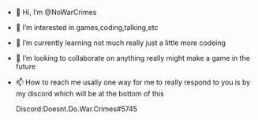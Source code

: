 - 👋 Hi, I’m @NoWarCrimes
- 👀 I’m interested in games,coding,talking,etc
- 🌱 I’m currently learning not much really just a little more codeing 
- 💞️ I’m looking to collaborate on anything really might make a game in the future
- 📫 How to reach me usally one way for me to really respond to you is by my discord which will be at the bottom of this 




  Discord:Doesnt.Do.War.Crimes#5745
